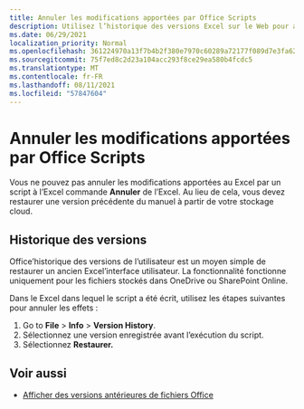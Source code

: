 ```yaml
---
title: Annuler les modifications apportées par Office Scripts
description: Utilisez l’historique des versions Excel sur le Web pour annuler les modifications apportées en exécutant un script.
ms.date: 06/29/2021
localization_priority: Normal
ms.openlocfilehash: 361224970a13f7b4b2f380e7970c60289a72177f089d7e3fa621e9a369ef9ce2
ms.sourcegitcommit: 75f7ed8c2d23a104acc293f8ce29ea580b4fcdc5
ms.translationtype: MT
ms.contentlocale: fr-FR
ms.lasthandoff: 08/11/2021
ms.locfileid: "57847604"
---
```

# <a name="undo-the-changes-made-by-office-scripts"></a>Annuler les modifications apportées par Office Scripts

Vous ne pouvez pas annuler les modifications apportées au Excel par un script à l’Excel commande **Annuler** de l’Excel. Au lieu de cela, vous devez restaurer une version précédente du manuel à partir de votre stockage cloud.

## <a name="version-history"></a>Historique des versions

Office’historique des versions de l’utilisateur est un moyen simple de restaurer un ancien Excel’interface utilisateur. La fonctionnalité fonctionne uniquement pour les fichiers stockés dans OneDrive ou SharePoint Online.

Dans le Excel dans lequel le script a été écrit, utilisez les étapes suivantes pour annuler les effets :

1. Go to **File**  >  **Info**  >  **Version History**.
2. Sélectionnez une version enregistrée avant l’exécution du script.
3. Sélectionnez **Restaurer.**

## <a name="see-also"></a>Voir aussi

- [Afficher des versions antérieures de fichiers Office](https://support.office.com/article/View-previous-versions-of-Office-files-5c1e076f-a9c9-41b8-8ace-f77b9642e2c2#ID0EABBAAA=Web)
